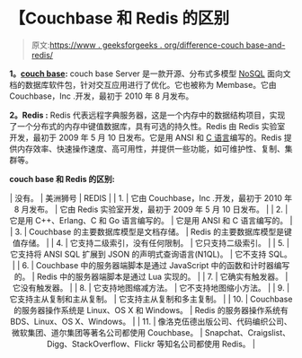 # 【Couchbase 和 Redis 的区别

> 原文:[https://www . geeksforgeeks . org/difference-couch base-and-redis/](https://www.geeksforgeeks.org/difference-between-couchbase-and-redis/)

**1。[couch base](https://www.geeksforgeeks.org/introduction-to-couchbase/):**
couch base Server 是一款开源、分布式多模型 [NoSQL](https://www.geeksforgeeks.org/introduction-to-nosql/) 面向文档的数据库软件包，针对交互应用进行了优化。它也被称为 Membase。它由 Couchbase，Inc .开发，最初于 2010 年 8 月发布。

**2。Redis :**
Redis 代表远程字典服务器，这是一个内存中的数据结构项目，实现了一个分布式的内存中键值数据库，具有可选的持久性。Redis 由 Redis 实验室开发，最初于 2009 年 5 月 10 日发布。它是用 ANSI 和 [C 语言](https://www.geeksforgeeks.org/c-language-set-1-introduction/)编写的。Redis 提供内存效率、快速操作速度、高可用性，并提供一些功能，如可维护性、复制、集群等。

**couch base 和 Redis 的区别:**

<center>

| 没有。 | 美洲狮号 | REDIS |
| 1. | 它由 Couchbase，Inc .开发，最初于 2010 年 8 月发布。 | 它由 Redis 实验室开发，最初于 2009 年 5 月 10 日发布。 |
| 2. | 它是用 C++、Erlang、C 和 Go 语言编写的。 | 它是用 ANSI 和 C 语言编写的。 |
| 3. | Couchbase 的主要数据库模型是文档存储。 | Redis 的主要数据库模型是键值存储。 |
| 4. | 它支持二级索引，没有任何限制。 | 它只支持二级索引。 |
| 5. | 它支持将 ANSI SQL 扩展到 JSON 的声明式查询语言(N1QL)。 | 它不支持 SQL。 |
| 6. | Couchbase 中的服务器端脚本是通过 JavaScript 中的函数和计时器编写的。 | Redis 中的服务器端脚本是通过 Lua 实现的。 |
| 7. | 它确实有触发器。 | 它没有触发器。 |
| 8. | 它支持地图缩减方法。 | 它不支持地图缩小方法。 |
| 9. | 它支持主从复制和主从复制。 | 它支持主从复制和多主复制。 |
| 10. | Couchbase 的服务器操作系统是 Linux、OS X 和 Windows。 | Redis 的服务器操作系统有 BDS、Linux、OS X、Windows。 |
| 11. | 像洛克伍德出版公司、代码编织公司、微软集团、道尔集团等著名公司都使用 Couchbase。 | Snapchat、Craigslist、Digg、StackOverflow、Flickr 等知名公司都使用 Redis。 |

</center>